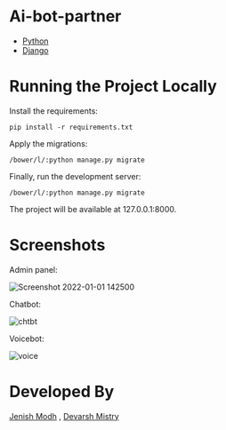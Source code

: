 # Ai-bot-partner
 * [Python](https://www.python.org/)
 * [Django](https://www.djangoproject.com/)

# Running the Project Locally
Install the requirements:

	pip install -r requirements.txt
  
Apply the migrations:

	/bower/l/:python manage.py migrate
  
Finally, run the development server:

  	/bower/l/:python manage.py migrate
    
  
The project will be available at 127.0.0.1:8000.


# Screenshots 
Admin panel:

![Screenshot 2022-01-01 142500](https://user-images.githubusercontent.com/70342788/147847401-79b1c20c-9f2d-4675-977c-ced2524cccc9.png)

Chatbot:

![chtbt](https://user-images.githubusercontent.com/70342788/147847421-f971a2b6-7abf-49e3-aedb-d4a1fc2252f9.png)

Voicebot:

![voice](https://user-images.githubusercontent.com/70342788/147847427-5cacbc9e-e85c-43b0-b730-02af660019be.png)

# Developed By  
[Jenish Modh](https://github.com/jenishmodh/) ,  [Devarsh Mistry](https://github.com/devarsh-mistry)
